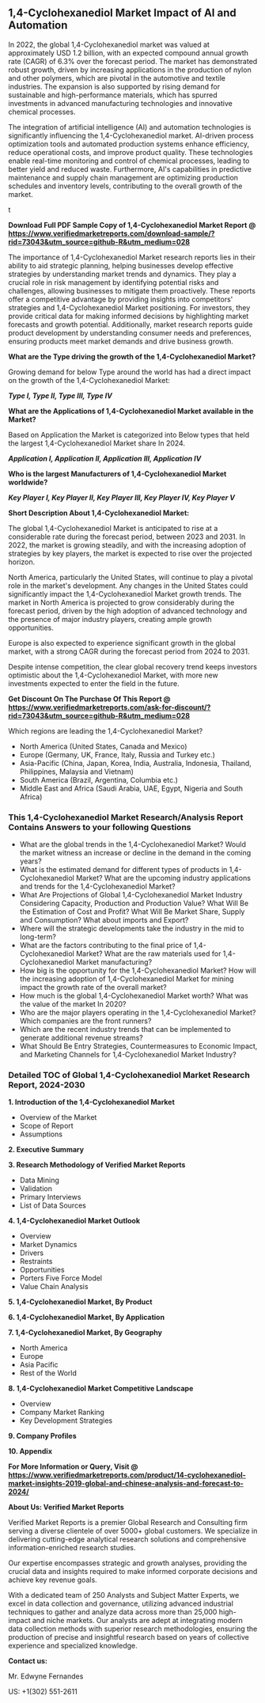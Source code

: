 <h2>1,4-Cyclohexanediol Market Impact of AI and Automation</h2><p>In 2022, the global 1,4-Cyclohexanediol market was valued at approximately USD 1.2 billion, with an expected compound annual growth rate (CAGR) of 6.3% over the forecast period. The market has demonstrated robust growth, driven by increasing applications in the production of nylon and other polymers, which are pivotal in the automotive and textile industries. The expansion is also supported by rising demand for sustainable and high-performance materials, which has spurred investments in advanced manufacturing technologies and innovative chemical processes.</p><p>The integration of artificial intelligence (AI) and automation technologies is significantly influencing the 1,4-Cyclohexanediol market. AI-driven process optimization tools and automated production systems enhance efficiency, reduce operational costs, and improve product quality. These technologies enable real-time monitoring and control of chemical processes, leading to better yield and reduced waste. Furthermore, AI's capabilities in predictive maintenance and supply chain management are optimizing production schedules and inventory levels, contributing to the overall growth of the market.</p>t</p><p id="" class=""><strong>Download Full PDF Sample Copy of 1,4-Cyclohexanediol Market Report @ <a href="https://www.verifiedmarketreports.com/download-sample/?rid=73043&utm_source=github-R&utm_medium=028" target="_blank">https://www.verifiedmarketreports.com/download-sample/?rid=73043&utm_source=github-R&utm_medium=028</a></strong></p><p>The importance of&nbsp;1,4-Cyclohexanediol Market research reports lies in their ability to aid strategic planning, helping businesses develop effective strategies by understanding market trends and dynamics. They play a crucial role in risk management by identifying potential risks and challenges, allowing businesses to mitigate them proactively. These reports offer a competitive advantage by providing insights into competitors' strategies and 1,4-Cyclohexanediol Market positioning. For investors, they provide critical data for making informed decisions by highlighting market forecasts and growth potential. Additionally, market research reports guide product development by understanding consumer needs and preferences, ensuring products meet market demands and drive business growth.</p><p><strong>What are the&nbsp;Type driving the growth of the 1,4-Cyclohexanediol Market?</strong></p><p id="" class="">Growing demand for below Type around the world has had a direct impact on the growth of the 1,4-Cyclohexanediol Market:</p><em><strong>Type I, Type II, Type III, Type IV </strong></em></p><strong>What are the&nbsp;Applications&nbsp;of 1,4-Cyclohexanediol Market available in the Market?</strong></p><p id="" class="">Based on Application the Market is categorized into Below types that held the largest 1,4-Cyclohexanediol Market share In 2024.</p><em><strong>Application I, Application II, Application III, Application IV</strong></em></p><strong>Who is the largest Manufacturers of 1,4-Cyclohexanediol Market worldwide?</strong></p><p><em><strong>Key Player I, Key Player II, Key Player III, Key Player IV, Key Player V</strong></em></p><p id="" class=""><strong>Short Description About 1,4-Cyclohexanediol Market:</strong></p><p>The global 1,4-Cyclohexanediol Market is anticipated to rise at a considerable rate during the forecast period, between 2023 and 2031. In 2022, the market is growing steadily, and with the increasing adoption of strategies by key players, the market is expected to rise over the projected horizon.</p><p>North America, particularly the United States, will continue to play a pivotal role in the market's development. Any changes in the United States could significantly impact the 1,4-Cyclohexanediol Market growth trends. The market in North America is projected to grow considerably during the forecast period, driven by the high adoption of advanced technology and the presence of major industry players, creating ample growth opportunities.</p><p>Europe is also expected to experience significant growth in the global market, with a strong CAGR during the forecast period from 2024 to 2031.</p><p>Despite intense competition, the clear global recovery trend keeps investors optimistic about the 1,4-Cyclohexanediol Market, with more new investments expected to enter the field in the future.</p><p id="" class=""><strong>Get Discount On The Purchase Of This Report @ <a href="https://www.verifiedmarketreports.com/ask-for-discount/?rid=73043&utm_source=github-R&utm_medium=028" target="_blank">https://www.verifiedmarketreports.com/ask-for-discount/?rid=73043&utm_source=github-R&utm_medium=028</a></strong></p>Which regions are leading the 1,4-Cyclohexanediol Market?</p><ul><li>North America (United States, Canada and Mexico)</li><li>Europe (Germany, UK, France, Italy, Russia and Turkey etc.)</li><li>Asia-Pacific (China, Japan, Korea, India, Australia, Indonesia, Thailand, Philippines, Malaysia and Vietnam)</li><li>South America (Brazil, Argentina, Columbia etc.)</li><li>Middle East and Africa (Saudi Arabia, UAE, Egypt, Nigeria and South Africa)</li></ul><h3 id="" class="">This 1,4-Cyclohexanediol Market Research/Analysis Report Contains Answers to your following Questions</h3><ul><li>What are the global trends in the 1,4-Cyclohexanediol Market? Would the market witness an increase or decline in the demand in the coming years?</li><li>What is the estimated demand for different types of products in 1,4-Cyclohexanediol Market? What are the upcoming industry applications and trends for the 1,4-Cyclohexanediol Market?</li><li>What Are Projections of Global 1,4-Cyclohexanediol Market Industry Considering Capacity, Production and Production Value? What Will Be the Estimation of Cost and Profit? What Will Be Market Share, Supply and Consumption? What about imports and Export?</li><li>Where will the strategic developments take the industry in the mid to long-term?</li><li>What are the factors contributing to the final price of 1,4-Cyclohexanediol Market? What are the raw materials used for 1,4-Cyclohexanediol Market manufacturing?</li><li>How big is the opportunity for the 1,4-Cyclohexanediol Market? How will the increasing adoption of 1,4-Cyclohexanediol Market for mining impact the growth rate of the overall market?</li><li>How much is the global 1,4-Cyclohexanediol Market worth? What was the value of the market In 2020?</li><li>Who are the major players operating in the 1,4-Cyclohexanediol Market? Which companies are the front runners?</li><li>Which are the recent industry trends that can be implemented to generate additional revenue streams?</li><li>What Should Be Entry Strategies, Countermeasures to Economic Impact, and Marketing Channels for 1,4-Cyclohexanediol Market Industry?</li></ul><h3 id="" class="">Detailed TOC of Global 1,4-Cyclohexanediol Market Research Report, 2024-2030</h3><p id="" class=""><strong>1. Introduction of the 1,4-Cyclohexanediol Market</strong></p><ul><li>Overview of the Market</li><li>Scope of Report</li><li>Assumptions</li></ul><p id="" class=""><strong>2. Executive Summary</strong></p><p id="" class=""><strong>3. Research Methodology of Verified Market Reports</strong></p><ul><li>Data Mining</li><li>Validation</li><li>Primary Interviews</li><li>List of Data Sources</li></ul><p id="" class=""><strong>4. 1,4-Cyclohexanediol Market Outlook</strong></p><ul><li>Overview</li><li>Market Dynamics</li><li>Drivers</li><li>Restraints</li><li>Opportunities</li><li>Porters Five Force Model</li><li>Value Chain Analysis</li></ul><p id="" class=""><strong>5. 1,4-Cyclohexanediol Market, By Product</strong></p><p id="" class=""><strong>6. 1,4-Cyclohexanediol Market, By Application</strong></p><p id="" class=""><strong>7. 1,4-Cyclohexanediol Market, By Geography</strong></p><ul><li>North America</li><li>Europe</li><li>Asia Pacific</li><li>Rest of the World</li></ul><p id="" class=""><strong>8. 1,4-Cyclohexanediol Market Competitive Landscape</strong></p><ul><li>Overview</li><li>Company Market Ranking</li><li>Key Development Strategies</li></ul><p id="" class=""><strong>9. Company Profiles</strong></p><p id="" class=""><strong>10. Appendix</strong></p><p id="" class=""><strong>For More Information or Query, Visit @ <a href="https://www.verifiedmarketreports.com/product/14-cyclohexanediol-market-insights-2019-global-and-chinese-analysis-and-forecast-to-2024/" target="_blank">https://www.verifiedmarketreports.com/product/14-cyclohexanediol-market-insights-2019-global-and-chinese-analysis-and-forecast-to-2024/</a></strong></p><p id="" class=""><strong>About Us: Verified Market Reports</strong></p><p id="" class="">Verified Market Reports is a premier Global Research and Consulting firm serving a diverse clientele of over 5000+ global customers. We specialize in delivering cutting-edge analytical research solutions and comprehensive information-enriched research studies.</p><p id="" class="">Our expertise encompasses strategic and growth analyses, providing the crucial data and insights required to make informed corporate decisions and achieve key revenue goals.</p><p id="" class="">With a dedicated team of 250 Analysts and Subject Matter Experts, we excel in data collection and governance, utilizing advanced industrial techniques to gather and analyze data across more than 25,000 high-impact and niche markets. Our analysts are adept at integrating modern data collection methods with superior research methodologies, ensuring the production of precise and insightful research based on years of collective experience and specialized knowledge.</p><p id="" class=""><strong>Contact us:</strong></p><p id="" class="">Mr. Edwyne Fernandes</p><p id="" class="">US: +1(302) 551-2611</p>